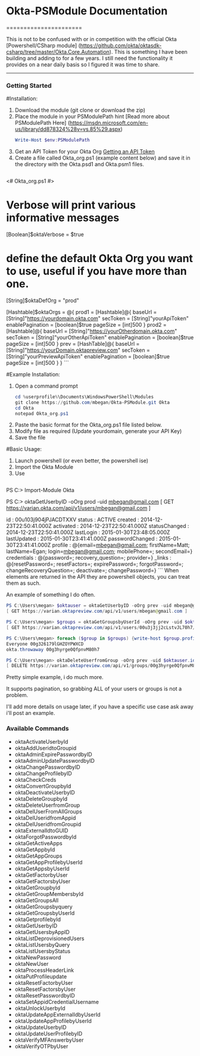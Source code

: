 # Okta-PSModule Documentation
======================

This is not to be confused with or in competition with the official Okta [Powershell/CSharp module] (https://github.com/okta/oktasdk-csharp/tree/master/Okta.Core.Automation).
This is something I have been building and adding to for a few years. I still need the functionality it provides on a near daily basis so I figured it was time to share.

--------

### Getting Started
#Installation:
1. Download the module (git clone or download the zip)
2. Place the module in your PSModulePath hint [Read more about PSModulePath Here] (https://msdn.microsoft.com/en-us/library/dd878324%28v=vs.85%29.aspx)
    ``` powershell
    Write-Host $env:PSModulePath
    ```
3. Get an API Token for your Okta Org [Getting an API Token](http://developer.okta.com/docs/getting_started/getting_a_token.html)
4. Create a file called Okta_org.ps1 (example content below) and save it in the directory with the Okta.psd1 and Okta.psm1 files.
    ``` powershell
<# Okta_org.ps1 #>
# Verbose will print various informative messages
[Boolean]$oktaVerbose = $true
# define the default Okta Org you want to use, useful if you have more than one.
[String]$oktaDefOrg = "prod"

[Hashtable]$oktaOrgs = @{
                        prod1 = [Hashtable]@{
                                baseUrl  = [String]"https://yourdomain.okta.com"
                                secToken = [String]"yourApiToken"
                                enablePagination = [boolean]$true
                                pageSize = [int]500
                               }
                        prod2 = [Hashtable]@{
                                baseUrl  = [String]"https://yourOtherdomain.okta.com"
                                secToken = [String]"yourOtherApiToken"
                                enablePagination = [boolean]$true
                                pageSize = [int]500
                               }
                        prev = [HashTable]@{
                                baseUrl  = [String]"https://yourDomain.oktapreview.com"
                                secToken = [String]"yourPreviewApiToken"
                                enablePagination = [boolean]$true
                                pageSize = [int]500
                               }
                        }
    ```

#Example Installation:
1. Open a command prompt
    ``` powershell
   cd %userprofile%\Documents\WindowsPowerShell\Modules
   git clone https://github.com/mbegan/Okta-PSModule.git Okta
   cd Okta
   notepad Okta_org.ps1
    ```
2. Paste the basic format for the Okta_org.ps1 file listed below.
3. Modify file as required (Update yourdomain, generate your API Key)
4. Save the file
  
#Basic Usage:
1. Launch powershell \(or even better, the powershell ise\)
2. Import the Okta Module
3. Use
    ```powershell 
PS C:\> Import-Module Okta

PS C:\> oktaGetUserbyID -oOrg prod -uid mbegan@gmail.com
[ GET https://varian.okta.com/api/v1/users/mbegan@gmail.com ]


id              : 00u103j904jPJACDTXXV
status          : ACTIVE
created         : 2014-12-23T22:50:41.000Z
activated       : 2014-12-23T22:50:41.000Z
statusChanged   : 2014-12-23T22:50:41.000Z
lastLogin       : 2015-01-30T23:48:05.000Z
lastUpdated     : 2015-01-30T23:41:41.000Z
passwordChanged : 2015-01-30T23:41:41.000Z
profile         : @{email=mbegan@gmail.com; firstName=Matt; lastName=Egan; login=mbegan@gmail.com; mobilePhone=; secondEmail=}
credentials     : @{password=; recovery_question=; provider=}
_links          : @{resetPassword=; resetFactors=; expirePassword=; forgotPassword=; changeRecoveryQuestion=; deactivate=; changePassword=}
    ```
When elements are returned in the API they are powershell objects, you can treat them as such.

An example of something I do often.

   ```powershell
PS C:\Users\megan> $oktauser = oktaGetUserbyID -oOrg prev -uid mbegan@gmail.com
[ GET https://varian.oktapreview.com/api/v1/users/mbegan@gmail.com ]

PS C:\Users\megan> $groups = oktaGetGroupsbyUserId -oOrg prev -uid $oktauser.id
[ GET https://varian.oktapreview.com/api/v1/users/00u3j3jj2cLstvJL70h7/groups ]

PS C:\Users\megan> foreach ($group in $groups) {write-host $group.profile.name $group.id}
Everyone 00g326179lGHZOYPWXCD
okta.throwaway 00g3hyrge0QfpnvM80h7

PS C:\Users\megan> oktaDeleteUserfromGroup -oOrg prev -uid $oktauser.id -gid $groups[1].id
[ DELETE https://varian.oktapreview.com/api/v1/groups/00g3hyrge0QfpnvM80h7/users/00u3j3jj2cLstvJL70h7 ]
   ```

Pretty simple example, i do much more.

It supports pagination, so grabbing ALL of your users or groups is not a problem.

I'll add more details on usage later, if you have a specific use case ask away i'll post an example.

### Available Commands
- oktaActivateUserbyId
- oktaAddUseridtoGroupid
- oktaAdminExpirePasswordbyID
- oktaAdminUpdatePasswordbyID
- oktaChangePasswordbyID
- oktaChangeProfilebyID
- oktaCheckCreds
- oktaConvertGroupbyId
- oktaDeactivateUserbyID
- oktaDeleteGroupbyId
- oktaDeleteUserfromGroup
- oktaDelUserFromAllGroups
- oktaDelUseridfromAppid
- oktaDelUseridfromGroupid
- oktaExternalIdtoGUID
- oktaForgotPasswordbyId
- oktaGetActiveApps
- oktaGetAppbyId
- oktaGetAppGroups
- oktaGetAppProfilebyUserId
- oktaGetAppsbyUserId
- oktaGetFactorbyUser
- oktaGetFactorsbyUser
- oktaGetGroupbyId
- oktaGetGroupMembersbyId
- oktaGetGroupsAll
- oktaGetGroupsbyquery
- oktaGetGroupsbyUserId
- oktaGetprofilebyId
- oktaGetUserbyID
- oktaGetUsersbyAppID
- oktaListDeprovisionedUsers
- oktaListUsersbyQuery
- oktaListUsersbyStatus
- oktaNewPassword
- oktaNewUser
- oktaProcessHeaderLink
- oktaPutProfileupdate
- oktaResetFactorbyUser
- oktaResetFactorsbyUser
- oktaResetPasswordbyID
- oktaSetAppidCredentialUsername
- oktaUnlockUserbyId
- oktaUpdateAppExternalIdbyUserId
- oktaUpdateAppProfilebyUserId
- oktaUpdateUserbyID
- oktaUpdateUserProfilebyID
- oktaVerifyMFAnswerbyUser
- oktaVerifyOTPbyUser
